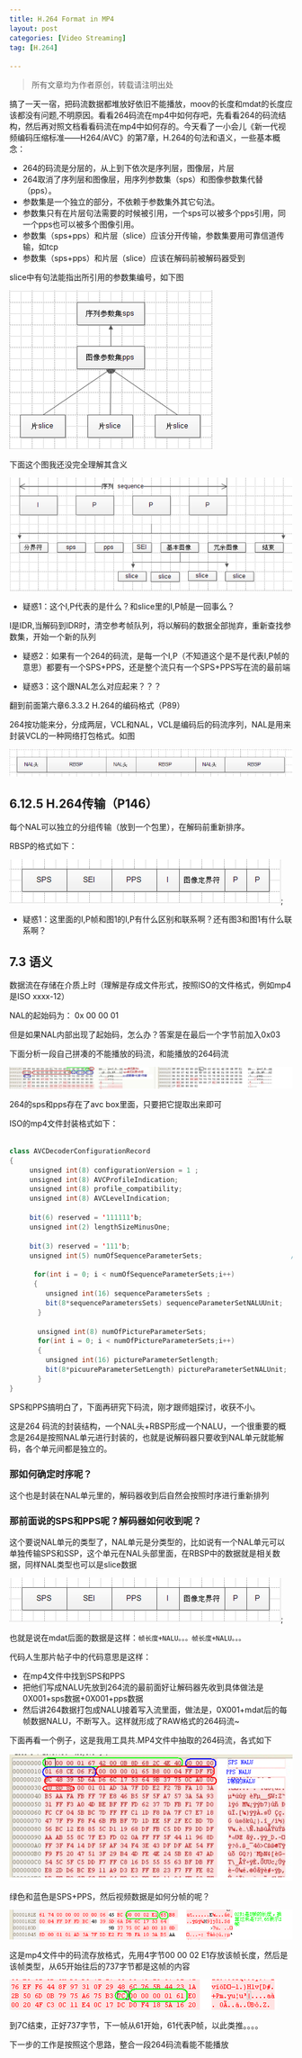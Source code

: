 ```yaml
---
title: H.264 Format in MP4
layout: post
categories: [Video Streaming]
tag: [H.264]

---
```


> 所有文章均为作者原创，转载请注明出处

搞了一天一宿，把码流数据都堆放好依旧不能播放，moov的长度和mdat的长度应该都没有问题,不明原因。看看264码流在mp4中如何存吧，先看看264的码流结构，然后再对照文档看看码流在mp4中如何存的。今天看了一小会儿《新一代视频编码压缩标准——H264/AVC》的第7章，H.264的句法和语义，一些基本概念：

- 264的码流是分层的，从上到下依次是序列层，图像层，片层
- 264取消了序列层和图像层，用序列参数集（sps）和图像参数集代替（pps）。
- 参数集是一个独立的部分，不依赖于参数集外其它句法。
- 参数集只有在片层句法需要的时候被引用，一个sps可以被多个pps引用，同一个pps也可以被多个图像引用。
- 参数集（sps+pps）和片层（slice）应该分开传输，参数集要用可靠信道传输，如tcp
- 参数集（sps+pps）和片层（slice）应该在解码前被解码器受到

slice中有句法能指出所引用的参数集编号，如下图

![image](/assets/images/2011/11/h264-slices.png)

下面这个图我还没完全理解其含义

![image](/assets/images/2011/11/h264-sequence.png)

- 疑惑1：这个I,P代表的是什么？和slice里的I,P帧是一回事么？

I是IDR,当解码到IDR时，清空参考帧队列，将以解码的数据全部抛弃，重新查找参数集，开始一个新的队列

- 疑惑2：如果有一个264的码流，是每一个I,P（不知道这个是不是代表I,P帧的意思）都要有一个SPS+PPS，还是整个流只有一个SPS+PPS写在流的最前端

- 疑惑3：这个跟NAL怎么对应起来？？？


翻到前面第六章6.3.3.2 H.264的编码格式（P89）

264按功能来分，分成两层，VCL和NAL，VCL是编码后的码流序列，NAL是用来封装VCL的一种网络打包格式。如图

![image](/assets/images/2011/11/h264-header.png)

## 6.12.5 H.264传输（P146）

每个NAL可以独立的分组传输（放到一个包里），在解码前重新排序。

RBSP的格式如下：

![image](/assets/images/2011/11/h264-rbsp.png);

- 疑惑1：这里面的I,P帧和图1的I,P有什么区别和联系啊？还有图3和图1有什么联系啊？

## 7.3 语义

数据流在存储在介质上时（理解是存成文件形式，按照ISO的文件格式，例如mp4是ISO xxxx-12）

NAL的起始码为： 0x 00 00 01

但是如果NAL内部出现了起始码，怎么办？答案是在最后一个字节前加入0x03


下面分析一段自己拼凑的不能播放的码流，和能播放的264码流

![image](/assets/images/2011/11/h264-mp4_avc_pps_sps.jpg)


264的sps和pps存在了avc box里面，只要把它提取出来即可

ISO的mp4文件封装格式如下：

```java

class AVCDecoderConfigurationRecord
{
     unsigned int(8) configurationVersion = 1 ;                              //4字节
     unsigned int(8) AVCProfileIndication;                              
     unsigned int(8) profile_compatibility;
     unsigned int(8) AVCLevelIndication;

     bit(6) reserved = '111111'b;                                                //1字节     
     unsigned int(2) lengthSizeMinusOne;

     bit(3) reserved = '111'b;
     unsigned int(5) numOfSequenceParameterSets;                      //定义有多少个SPS，一般为1
      
      for(int i = 0; i < numOfSequenceParameterSets;i++)
      {
         unsigned int(16) sequenceParametersSets ;                                                 //SPS的数量，2字节
         bit(8*sequenceParametersSets) sequenceParameterSetNALUUnit;                    //这里就是SPS的内容，依次读取上面指定的数量就OK
       }
         
       unsigned int(8) numOfPictureParameterSets;                         //PPS的数量
       for(int i = 0; i < numOfPictureParameterSets;i++)
       {
         unsigned int(16) pictureParameterSetlength;                                         //PPS的长度
         bit(8*picuureParameterSetLength) pictureParameterSetNALUnit;               //pps的内容
       }
}

```

SPS和PPS搞明白了，下面再研究下码流，刚才跟师姐探讨，收获不小。

这是264 码流的封装结构，一个NAL头+RBSP形成一个NALU，一个很重要的概念是264是按照NAL单元进行封装的，也就是说解码器只要收到NAL单元就能解码，各个单元间都是独立的。

### 那如何确定时序呢？

这个也是封装在NAL单元里的，解码器收到后自然会按照时序进行重新排列

### 那前面说的SPS和PPS呢？解码器如何收到呢？

这个要说NAL单元的类型了，NAL单元是分类型的，比如说有一个NAL单元可以单独传输SPS和SSP，这个单元在NAL头部里面，在RBSP中的数据就是相关数据，同样NAL类型也可以是slice数据

![image](/assets/images/2011/11/h264-rbsp.png);

也就是说在mdat后面的数据是这样：`帧长度+NALU。。。帧长度+NALU。。。`

代码人生那片帖子中的代码意思是这样：

- 在mp4文件中找到SPS和PPS
- 把他们写成NALU先放到264流的最前面好让解码器先收到具体做法是0X001+sps数据+0X001+pps数据
- 然后讲264数据打包成NALU接着写入流里面，做法是，0X001+mdat后的每帧数据NALU，不断写入。这样就形成了RAW格式的264码流~

下面再看一个例子，这是我用工具共.MP4文件中抽取的264码流，各式如下

![image](/assets/images/2011/11/h264-mp4-NALU.png)

绿色和蓝色是SPS+PPS，然后视频数据是如何分帧的呢？

![image](/assets/images/2011/11/h264-mp4-NALU2.png)

这是mp4文件中的码流存放格式，先用4字节00 00 02 E1存放该帧长度，然后是该帧类型，从65开始往后的737字节都是这帧的内容

![image](/assets/images/2011/11/h264-mp4-NALU3.png)

到7C结束，正好737字节，下一帧从61开始，61代表P帧，以此类推。。。。

下一步的工作是按照这个思路，整合一段264码流看能不能播放

